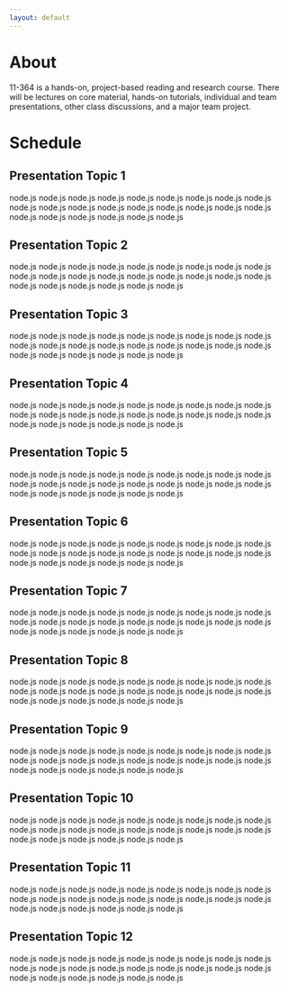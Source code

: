 ```yaml
---
layout: default
---
```


# [](#header-1) About 

11-364 is a hands-on, project-based reading and research course.  There will be lectures on core material, hands-on tutorials, individual and team presentations, other class discussions, and a major team project.


# [](#header-1) Schedule 


## [](#header-2) Presentation Topic 1 

node.js node.js node.js node.js node.js node.js node.js node.js
node.js node.js node.js node.js node.js node.js node.js node.js
node.js node.js node.js node.js node.js node.js node.js node.js


## [](#header-2) Presentation Topic 2

node.js node.js node.js node.js node.js node.js node.js node.js
node.js node.js node.js node.js node.js node.js node.js node.js
node.js node.js node.js node.js node.js node.js node.js node.js

## [](#header-2) Presentation Topic 3 

node.js node.js node.js node.js node.js node.js node.js node.js
node.js node.js node.js node.js node.js node.js node.js node.js
node.js node.js node.js node.js node.js node.js node.js node.js

## [](#header-2) Presentation Topic 4 

node.js node.js node.js node.js node.js node.js node.js node.js
node.js node.js node.js node.js node.js node.js node.js node.js
node.js node.js node.js node.js node.js node.js node.js node.js

## [](#header-2) Presentation Topic 5 

node.js node.js node.js node.js node.js node.js node.js node.js
node.js node.js node.js node.js node.js node.js node.js node.js
node.js node.js node.js node.js node.js node.js node.js node.js

## [](#header-2) Presentation Topic 6 

node.js node.js node.js node.js node.js node.js node.js node.js
node.js node.js node.js node.js node.js node.js node.js node.js
node.js node.js node.js node.js node.js node.js node.js node.js

## [](#header-2) Presentation Topic 7 

node.js node.js node.js node.js node.js node.js node.js node.js
node.js node.js node.js node.js node.js node.js node.js node.js
node.js node.js node.js node.js node.js node.js node.js node.js

## [](#header-2) Presentation Topic 8 

node.js node.js node.js node.js node.js node.js node.js node.js
node.js node.js node.js node.js node.js node.js node.js node.js
node.js node.js node.js node.js node.js node.js node.js node.js

## [](#header-2) Presentation Topic 9 

node.js node.js node.js node.js node.js node.js node.js node.js
node.js node.js node.js node.js node.js node.js node.js node.js
node.js node.js node.js node.js node.js node.js node.js node.js

## [](#header-2) Presentation Topic 10 

node.js node.js node.js node.js node.js node.js node.js node.js
node.js node.js node.js node.js node.js node.js node.js node.js
node.js node.js node.js node.js node.js node.js node.js node.js

## [](#header-2) Presentation Topic 11

node.js node.js node.js node.js node.js node.js node.js node.js
node.js node.js node.js node.js node.js node.js node.js node.js
node.js node.js node.js node.js node.js node.js node.js node.js

## [](#header-2) Presentation Topic 12

node.js node.js node.js node.js node.js node.js node.js node.js
node.js node.js node.js node.js node.js node.js node.js node.js
node.js node.js node.js node.js node.js node.js node.js node.js
